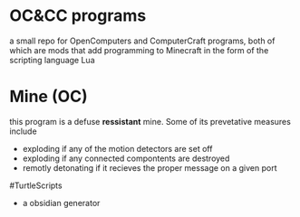 # OC&CC programs
a small repo for OpenComputers and ComputerCraft programs, both of which are mods that add programming to Minecraft in the form of the scripting language Lua

# Mine (OC)
this program is a defuse **ressistant** mine. Some of its prevetative measures include
* exploding if any of the motion detectors are set off
* exploding if any connected compontents are destroyed
* remotly detonating if it recieves the proper message on a given port

#TurtleScripts
* a obsidian generator
